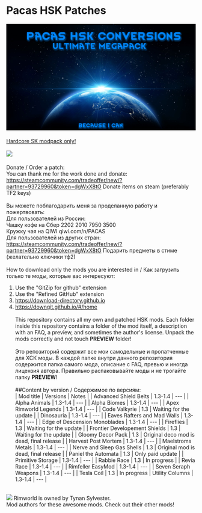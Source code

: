 # Pacas HSK Patches
![Preview](/mod_preview.png?raw=true "Preview")<br><br>
[Hardcore SK modpack only!](https://github.com/skyarkhangel/Hardcore-SK/tree/development)
<br><br>
<img src="https://i.imgur.com/svEwA2k.png"><br><br>
Donate / Order a patch:<br>
You can thank me for the work done and donate:<br>
https://steamcommunity.com/tradeoffer/new/?partner=93729960&token=dgWxX8tO Donate items on steam (preferably TF2 keys)<br><br>
Вы можете поблагодарить меня за проделанную работу и пожертвовать:<br>
Для пользователей из России:<br>
Чашку кофе на Сбер 2202 2010 7950 3500<br>
Кружку чая на QIWI qiwi.com/n/PACAS<br>
Для пользователей из других стран:<br>
https://steamcommunity.com/tradeoffer/new/?partner=93729960&token=dgWxX8tO Подарить предметы в стиме (желательно ключики тф2)<br><br>
How to download only the mods you are interested in / Как загрузить только те моды, которые вас интересуют:<br>
1) Use the "GitZip for github" extension<br>
2) Use the "Refined GitHub" extension<br>
3) https://download-directory.github.io<br>
4) https://downgit.github.io/#/home<br><br>
This repository contains all my own and patched HSK mods. Each folder inside this repository contains a folder of the mod itself, a description with an FAQ, a preview, and sometimes the author's license. Unpack the mods correctly and not touch __PREVIEW__ folder!<br><br>
Это репозиторий содержит все мои самодельные и пропатченные для ХСК моды. В каждой папке внутри данного репозитория содержится папка самого мода, описание с FAQ, превью и иногда лицензия автора. Правильно распаковывайте моды и не трогайте папку __PREVIEW__!<br><br>
##Content by version / Содержимое по версиям:<br>
| Mod title | Versions | Notes |
| Advanced Shield Belts | 1.3-1.4 | --- |
| Alpha Animals | 1.3-1.4 | --- |
| Alpha Biomes | 1.3-1.4 | --- |
| Apex Rimworld Legends | 1.3-1.4 | --- |
| Code Valkyrie | 1.3 | Waiting for the update |
| Dinosauria | 1.3-1.4 | --- |
| Eaves Rafters and Mad Walls | 1.3-1.4 | --- |
| Edge of Descension Monoblades | 1.3-1.4 | --- |
| Fireflies | 1.3 | Waiting for the update |
| Frontier Developement Shields | 1.3 | Waiting for the update |
| Gloomy Decor Pack | 1.3 | Original deco mod is dead, final release |
| Harvest Post Mortem | 1.3-1.4 | --- |
| Maelstroms Metals | 1.3-1.4 | --- |
| Nerve and Sleep Gas Shells | 1.3 | Original mod is dead, final release |
| Paniel the Automata | 1.3 | Only paid update |
| Primitive Storage | 1.3-1.4 | --- |
| Rabbie Race | 1.3 | In progress |
| Revia Race | 1.3-1.4 | --- |
| Rimfeller EasyMod | 1.3-1.4 | --- |
| Seven Seraph Weapons | 1.3-1.4 | --- |
| Tesla Coil | 1.3 | In progress 
| Utility Columns | 1.3-1.4 | --- |
<br>
<img src="https://i.imgur.com/fdngbbh.png">
Rimworld is owned by Tynan Sylvester.<br>
Mod authors for these awesome mods. Check out their other mods!
